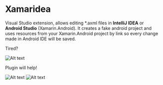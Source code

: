Xamaridea
=========

Visual Studio extension, allows editing *.axml files in **IntelliJ IDEA** or **Android Studio** (Xamarin.Android). It creates a fake android project and uses resources from your Xamarin.Android project by link so every change made in Android IDE will be saved.

Tired?

![Alt text](http://habrastorage.org/files/485/2b5/c99/4852b5c9907f4e268ccc5b97fdf504ce.png)

Plugin will help!

![Alt text](http://habrastorage.org/files/de9/a76/7db/de9a767db59d40b19d9559b78cff7540.png)
![Alt text](http://habrastorage.org/files/c13/935/3c9/c139353c9b5c44119df24371f73ac92b.png)
